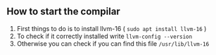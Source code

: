 ## How to start the compilar


1. First things to do is to install llvm-16 ( `sudo apt install llvm-16` )
2. To check if it correctly installed write `llvm-config --version`
3. Otherwise you can check if you can find this file `/usr/lib/llvm-16`